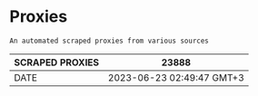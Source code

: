 # Proxies
    An automated scraped proxies from various sources

| SCRAPED PROXIES | 23888            |
|-----------------|---------------------------|
| DATE            | 2023-06-23 02:49:47 GMT+3          |